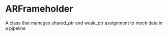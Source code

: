 # ARFrameholder
A class that manages shared_ptr and weak_ptr assignment to mock data in a pipeline 
